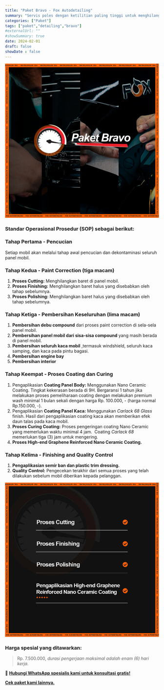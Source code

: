 ```yaml
---
title: "Paket Bravo - Fox Autodetailing"
summary: "Servis poles dengan ketilitian paling tinggi untuk menghilangkan segala baret dan noda, serta diberikan coating terbaik dan terpremium di pasar."
categories: ["Paket"]
tags: ["paket","detailing","bravo"]
#externalUrl: ""
#showSummary: true
date: 2024-02-01
draft: false
showDate : false
---
```


![Thumbnail Paket Bravo - Fox Autodetailing](bravo.png)

### Standar Operasional Prosedur (SOP) sebagai berikut:

### **Tahap Pertama - Pencucian**

Setiap mobil akan melalui tahap awal pencucian dan dekontaminasi seluruh panel mobil.

### **Tahap Kedua - Paint Correction (tiga macam)**

1.  **Proses Cutting:** Menghilangkan baret di panel mobil.
2.  **Proses Finishing:** Menghilangkan baret halus yang disebabkan oleh tahap sebelumnya.
3.  **Proses Polishing:** Menghilangkan baret halus yang disebabkan oleh tahap sebelumnya.

### **Tahap Ketiga - Pembersihan Keseluruhan (lima macam)**

1.  **Pembersihan debu compound** dari proses paint correction di sela-sela panel mobil.
2.  **Pembersihan panel mobil dari sisa-sisa compound** yang masih berada di panel mobil.
3.  **Pembersihan seluruh kaca mobil** ,termasuk windshield, seluruh kaca samping, dan kaca pada pintu bagasi.
4.  **Pembersihan engine bay**
5.  **Pembersihan interior**

### **Tahap Keempat - Proses Coating dan Curing**

1.  Pengaplikasian **Coating Panel Body:** Menggunakan Nano Ceramic Coating. Tingkat kekerasan berada di 9H. Bergaransi 1 tahun jika melakukan proses pemeliharaan coating dengan melakukan premium wash minimal 1 bulan sekali dengan harga Rp. 100.000, - (harga normal Rp.150.000, -).
2.  Pengaplikasian **Coating Panel Kaca:** Menggunakan _Carlack 68 Glass_ finish. Hasil dari pengaplikasian coating kaca akan memberikan efek daun talas pada kaca mobil.
3.  **Proses Curing Coating:** Proses pengeringan coating Nano Ceramic yang memerlukan waktu minimal 4 jam.  Coating _Carlack 68_ memerlukan tiga (3) jam untuk mengering. 
4.  ****Proses** High-end Graphene Reinforced Nano Ceramic Coating.**

### **Tahap Kelima - Finishing and Quality Control**

1.  **Pengaplikasian semir ban dan plastic trim dressing.**
2.  **Quality Control:** Pengecekan terakhir dari semua proses yang telah dilakukan sebelum mobil diberikan kepada pelanggan.

![Sekilas Tentang Paket Bravo - Fox Autodetailing](bravo2.jpg)

### **Harga spesial yang ditawarkan:**
> Rp. 7.500.000, _durasi pengerjaan maksimal adalah enam (6) hari kerja._

📲 [**Hubungi WhatsApp spesialis kami untuk konsultasi gratis!**](https://wa.me/628113593118)

**[Cek paket kami lainnya.](https://foxautodetailing.co.id/)**